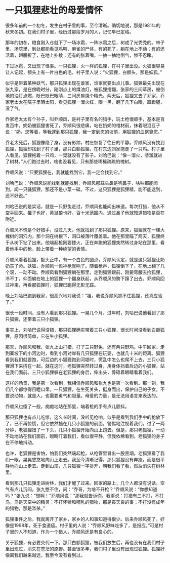 # 一只狐狸悲壮的母爱情怀

很多年前的一个初冬，发生在村子里的事，至今清晰。确切地说，那是1981年的秋末冬初。在我们村子里，经历过那段岁月的人，记忆早已定格。 

那年的初冬，粮食刚入仓就下了一场冰雹，一阵冰雹之后，树成了光秃秃的。林子里、场院里，到处都能看见鸡鸭、麻雀的尸体，有的死了，躺在地上不动；有的还活着，翅膀折了，在地上扑棱；还有的张着嘴，一抽一抽地倒气，惨不忍睹。 

下过冰雹，又出现了怪事。一只狐狸，火一样的狐狸，在村子里出没。火狐很容易让人记起，额头上有一片白色的毛，村子里人说：“火狐狸，白额头，那是妖狐。” 

似乎是带着某种妖气，那只狐狸出现在谁家，谁家就要出点儿事。狐狸最先出现在张九家，是在傍晚时分，刚刚点上的煤油灯，被狐狸撞翻，张家的三间草房，被倒地的油灯点燃，眨巴眨巴眼睛，三间房屋烧个精光。两天后，狐狸又去了乔家，乔家老太太在院子里晒太阳，看见狐狸一溜火红，眼一黑，翻了几下白眼，蹬蹬腿，没了气。 

乔家老太太有个孙子，叫乔顺风，是村子里有名的猎手，玩土枪很顺手，基本是百发百中。奶奶被狐狸害死了，乔顺风很悲痛，站在奶奶的棺材前，抹着眼泪豆子说：“奶，您等着，等我逮到那只狐狸，我一定到您的坟前，用狐狸的血祭奠您。” 

乔老太死后，狐狸像隐了身，没有影踪，村庄恢复了往日的平静。乔顺风没有找到狐狸，狐狸却找到了村子里，那只白额狐狸，在村东边刘家拖走了一只鸡。村子里人看见，狐狸拖着一只鸡，一晃就没有了影子。刘哈巴说：“像一溜火，哧溜就进了树林。”人们跑过去时，啥也没看见，只有那些稀稀疏疏的槐树。 

乔顺风说：“只要狐狸在，我就能找到它，我一定会找到它。” 

刘哈巴说：“乔顺风说能找到就能找到，乔顺风那蒜头鼻是狗鼻子，啥味都能闻到，闻一只骚狐狸，那还不是小菜一碟。不过，这只狐狸是狐狸精，能不能逮到，还不好说。” 

刘哈巴说的是实话，就是一只野兔走过，乔顺风也能闻出味道。每次打猎，他从不空手回来。獾子也好，黄鼠狼也好，百十米范围内，通过鼻子他就知道猎物是否在附近。 

乔顺风不愧是个好猎手，没过几天，他就找到了那只狐狸。原来，狐狸就在一棵大槐树的洞穴内，那个洞在树根下，洞口被落叶覆盖着。他在那里瞄了两天，狐狸终于从树下钻了出来。他端起枪刚要搂火，正在奔跑的狐狸突然转过身站在那里，看着他手中的枪，脸上带着一种绝望的表情。 

乔顺风看着狐狸，额头正中，有一个白色的圆点，乔顺风认定，就是这只狐狸让奶奶丧了命。妖狐，乔顺风一慌神枪就响了。随着枪声，狐狸倒下了，在地上翻了几个滚，一动不动。乔顺风看到狐狸躺在那里，走到狐狸跟前，刚要弯腰去捡狐狸，冷不丁，仰面躺在地上的狐狸一个翻身跃起，从乔顺风的胯下蹿了出去。乔顺风回过神来，再看那狐狸时，狐狸已跑得无影无踪。 

晚上刘哈巴跑到我家，很高兴地对我说：“祖，我说乔顺风抓不住狐狸，还真应验了。” 

很长一段时间，没有人看到那只狐狸。一晃几个月，过年时，刘哈巴说他看到了那只狐狸，还带着三只小狐狸。 

事实上，刘哈巴说得没错，那只狐狸确实带着三只小狐狸，很长时间没看到白额狐狸，原因很简单，它在生小狐狸。 

那天，乔顺风和我、张九上山打猎，打了三只野兔，还有两只野鸡。中午回家，走到寨坡下的小河边时，看到小河对岸有几只狐狸在玩耍，也就几十米的距离。狐狸看到我们就要跑，可后边的小狐狸跑到河堤时，慌乱中怎么也爬不上去，三只小狐狸滑下来挤在一起。就在这时，老狐狸突然转过身，用身体挡着后边的小狐狸，站在我们面前。三只小狐狸躲在老狐狸的身后，伸出头，骨碌着眼睛看着我们。 

这样的场景，我是第一次看到，我相信乔顺风和张九也是第一次看到。那一刻，我们几个都惊得目瞪口呆。一只狐狸，在生死关头，挺身而出，保护自己的子女，不要说动物，就是人，也需要勇气和胆量。母爱的力量，是无法用语言来表达的。 

乔顺风也傻了一般，痴痴地站在那里，端着枪的手有点儿颤抖。 

那只狐狸也有点儿吃惊，这么长时间，没听见枪响。似乎是看到我们手中的枪放下了，已不再惊慌，但它依然挡在几只小狐狸的前面，警惕地注视着我们。过了一两分钟，老狐狸扭了一下头，几只小狐狸开始向山上跑去。但是，那只老狐狸，一动不动地站在我们面前，眼睛盯着我们，看似很平静，但我依稀看到，老狐狸的身子在不停地抖动。 

也许，老狐狸是害怕，怕我们突然端起枪，从枪管里冒出一股黑烟。老狐狸看了我们一眼，晃晃悠悠地向山上走去。我至今清晰记得，那只狐狸没有奔跑，而是很平静地向山上走去。走到山顶，几只狐狸一字排开，朝我们看了看，然后消失在树林里。 

看到那几只狐狸走进树林，我们才醒了过来。回家的路上，几个人都没有说话，空气有点儿沉闷。张九憋不住，问：“乔哥，为啥不开枪？”乔顺风说：“你想知道吗？”张九说：“想啊！”乔顺风说：“那我就告诉你，我爹说：打猎有三不打，不打鸟，鸟是天空中的精灵；不打怀犊和哺乳的猎物，那是丧天良的事；不打没有成年的猎物，那是滥杀。” 

狐狸事件之后，我就离开了家乡，家乡的人和事知道得很少。后来乔顺风死了，好像是1998年，死于食道癌。村子里的人说：“乔顺风野味吃多了，是报应。”可是村子里的人不知道，作为一个猎人，乔顺风还是有良心的。 

关于狐狸，有必要交代一下。那只白额狐狸，被我们放生后，再也没有在我们村子里出现过，消失在苍茫的原野。甚至很多年，我们村子里没有出现过狐狸。狐狸好像离我们越来越远，我至今没有看到过。